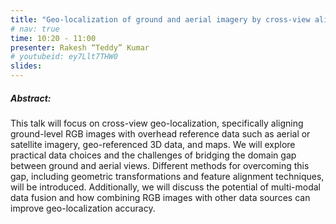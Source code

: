 ```yaml
---
title: "Geo-localization of ground and aerial imagery by cross-view alignment to overhead reference"
# nav: true
time: 10:20 - 11:00
presenter: Rakesh “Teddy” Kumar
# youtubeid: ey7Llt7THW0
slides: 
---
```


##### Abstract:
This talk will focus on cross-view geo-localization, specifically aligning ground-level RGB images with overhead reference data such as aerial or satellite imagery, geo-referenced 3D data, and maps. We will explore practical data choices and the challenges of bridging the domain gap between ground and aerial views. Different methods for overcoming this gap, including geometric transformations and feature alignment techniques, will be introduced. Additionally, we will discuss the potential of multi-modal data fusion and how combining RGB images with other data sources can improve geo-localization accuracy. 
